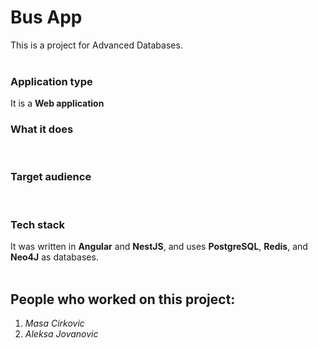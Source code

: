 # Bus App
This is a project for Advanced Databases.
<br>
<br>

### Application type
It is a **Web application** 
<br>

### What it does

<br>

### Target audience

<br>

### Tech stack
It was written in **Angular** and **NestJS**, and uses **PostgreSQL**, **Redis**, and **Neo4J** as databases.
<br>
<br>

## People who worked on this project:
1. _Masa Cirkovic_
2. _Aleksa Jovanovic_

